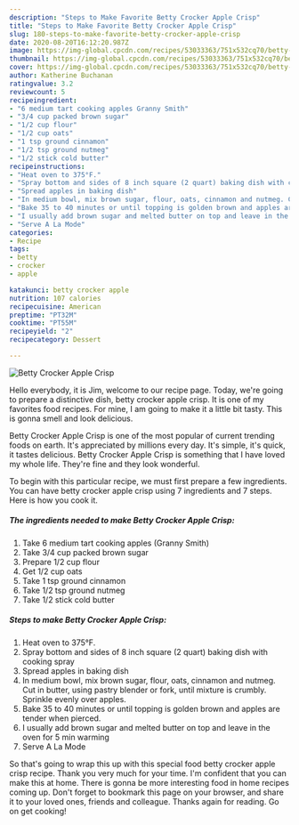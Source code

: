 ```yaml
---
description: "Steps to Make Favorite Betty Crocker Apple Crisp"
title: "Steps to Make Favorite Betty Crocker Apple Crisp"
slug: 180-steps-to-make-favorite-betty-crocker-apple-crisp
date: 2020-08-20T16:12:20.987Z
image: https://img-global.cpcdn.com/recipes/53033363/751x532cq70/betty-crocker-apple-crisp-recipe-main-photo.jpg
thumbnail: https://img-global.cpcdn.com/recipes/53033363/751x532cq70/betty-crocker-apple-crisp-recipe-main-photo.jpg
cover: https://img-global.cpcdn.com/recipes/53033363/751x532cq70/betty-crocker-apple-crisp-recipe-main-photo.jpg
author: Katherine Buchanan
ratingvalue: 3.2
reviewcount: 5
recipeingredient:
- "6 medium tart cooking apples Granny Smith"
- "3/4 cup packed brown sugar"
- "1/2 cup flour"
- "1/2 cup oats"
- "1 tsp ground cinnamon"
- "1/2 tsp ground nutmeg"
- "1/2 stick cold butter"
recipeinstructions:
- "Heat oven to 375°F."
- "Spray bottom and sides of 8 inch square (2 quart) baking dish with cooking spray"
- "Spread apples in baking dish"
- "In medium bowl, mix brown sugar, flour, oats, cinnamon and nutmeg. Cut in butter, using pastry blender or fork, until mixture is crumbly. Sprinkle evenly over apples."
- "Bake 35 to 40 minutes or until topping is golden brown and apples are tender when pierced."
- "I usually add brown sugar and melted butter on top and leave in the oven for 5 min warming"
- "Serve A La Mode"
categories:
- Recipe
tags:
- betty
- crocker
- apple

katakunci: betty crocker apple 
nutrition: 107 calories
recipecuisine: American
preptime: "PT32M"
cooktime: "PT55M"
recipeyield: "2"
recipecategory: Dessert

---
```



![Betty Crocker Apple Crisp](https://img-global.cpcdn.com/recipes/53033363/751x532cq70/betty-crocker-apple-crisp-recipe-main-photo.jpg)

Hello everybody, it is Jim, welcome to our recipe page. Today, we're going to prepare a distinctive dish, betty crocker apple crisp. It is one of my favorites food recipes. For mine, I am going to make it a little bit tasty. This is gonna smell and look delicious.



Betty Crocker Apple Crisp is one of the most popular of current trending foods on earth. It's appreciated by millions every day. It's simple, it's quick, it tastes delicious. Betty Crocker Apple Crisp is something that I have loved my whole life. They're fine and they look wonderful.


To begin with this particular recipe, we must first prepare a few ingredients. You can have betty crocker apple crisp using 7 ingredients and 7 steps. Here is how you cook it.

##### The ingredients needed to make Betty Crocker Apple Crisp:

1. Take 6 medium tart cooking apples (Granny Smith)
1. Take 3/4 cup packed brown sugar
1. Prepare 1/2 cup flour
1. Get 1/2 cup oats
1. Take 1 tsp ground cinnamon
1. Take 1/2 tsp ground nutmeg
1. Take 1/2 stick cold butter




##### Steps to make Betty Crocker Apple Crisp:

1. Heat oven to 375°F.
1. Spray bottom and sides of 8 inch square (2 quart) baking dish with cooking spray
1. Spread apples in baking dish
1. In medium bowl, mix brown sugar, flour, oats, cinnamon and nutmeg. Cut in butter, using pastry blender or fork, until mixture is crumbly. Sprinkle evenly over apples.
1. Bake 35 to 40 minutes or until topping is golden brown and apples are tender when pierced.
1. I usually add brown sugar and melted butter on top and leave in the oven for 5 min warming
1. Serve A La Mode




So that's going to wrap this up with this special food betty crocker apple crisp recipe. Thank you very much for your time. I'm confident that you can make this at home. There is gonna be more interesting food in home recipes coming up. Don't forget to bookmark this page on your browser, and share it to your loved ones, friends and colleague. Thanks again for reading. Go on get cooking!
